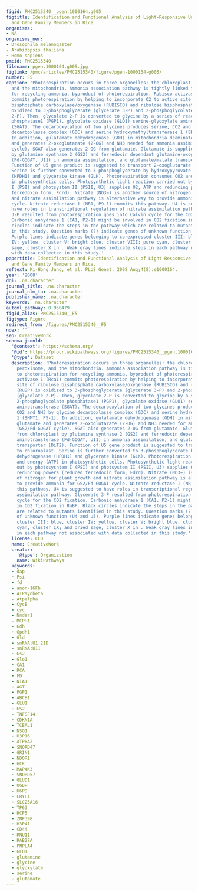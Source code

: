 ```yaml
---
figid: PMC2515340__pgen.1000164.g005
figtitle: Identification and Functional Analysis of Light-Responsive Unique Genes
  and Gene Family Members in Rice
organisms:
- NA
organisms_ner:
- Drosophila melanogaster
- Arabidopsis thaliana
- Homo sapiens
pmcid: PMC2515340
filename: pgen.1000164.g005.jpg
figlink: /pmc/articles/PMC2515340/figure/pgen-1000164-g005/
number: F5
caption: 'Photorespiration occurs in three organelles: the chloroplast, the peroxisome,
  and the mitochondria. Ammonia association pathway is tightly linked to photorespiration
  for recycling ammonia, byproduct of photorespiration. Rubisco activase 1 (Rca1)
  commits photorespiration by helping to incorporate O2 to active site of ribulose
  bisphosphate carboxylase/oxygenase (RUBISCO) and ribulose bisphosphate (RuBP) is
  oxidized to 3-phosphoglycerate (glycerate 3-P) and 2-phosphoglycolate (glycolate
  2-P). Then, glycolate 2-P is converted to glycine by a series of reactions: 2-phosphoglycolate
  phosphatase1 (PGP1), glycolate oxidase (GLO1) serine-glyoxylate aminotransferase
  (SGAT). The decarboxylation of two glycines produces serine, CO2 and NH3 by glycine
  decarboxlasse complex (GDC) and serine hydroxymethyltransferase 1 (SHMT1, P5-1).
  In addition, gulatamate dehydrogenase (GDH) in mitochondria deaminates glutamate
  and generates 2-oxoglutarate (2-OG) and NH3 needed for ammonia assimilation (GS2/Fd-GOGAT
  cycle). SGAT also generates 2-OG from glutamate. Glutamate is supplied from chloroplast
  by glutamine synthase 2 (GS2) and ferredoxin dependant glutamine-oxoglutarate aminotransferase
  (Fd-GOGAT, U11) in ammonia assimilation, and glutamate/malate transporter (DiT2).
  Function of U5 gene product is suggested to transport 2-oxoglutarate to chloroplast.
  Serine is further converted to 3-phosphoglycerate by hydroxypyruvate dehydrogenase
  (HPDH1) and glycerate kinase (GLK). Photorespiration consumes CO2 and energy (ATP)
  in photosynthetic cells. Photosynthetic light reaction carried out by photosysntem
  I (PSI) and photsystem II (PSII, U3) supplies O2, ATP and reduncing powers (reduced
  ferredoxin form, Fdrd). Nitrate (NO3−) is another source of nitrogen for plant growth
  and nitrate assimilation pathway is alternative way to provide ammonia for GS2/Fd-GOGAT
  cycle. Nitrate reductase 1 (NR1, P9-1) commits this pathway. U4 is suggested to
  have roles in transcriptional regulation of nitrate assimilation pathway. Glycerate
  3-P resulted from photorespiration goes into Calvin cycle for the CO2 fixation.
  Carbonic anhydrase 1 (CA1, P2-1) might be involved in CO2 fixation in RuBP. Black
  circles indicate the steps in the pathway which are related to mutants identified
  in this study. Question marks (?) indicate genes of unknown function (U4 and U5).
  Purple lines indicate genes belonging to co-expressed cluster III; blue, cluster
  IV; yellow, cluster V; bright blue, cluster VIII; pure cyan, cluster IX; and dried
  sage, cluster X in . Weak gray lines indicate steps in each pathway not associated
  with data collected in this study.'
papertitle: Identification and Functional Analysis of Light-Responsive Unique Genes
  and Gene Family Members in Rice.
reftext: Ki-Hong Jung, et al. PLoS Genet. 2008 Aug;4(8):e1000164.
year: '2008'
doi: .na.character
journal_title: .na.character
journal_nlm_ta: .na.character
publisher_name: .na.character
keywords: .na.character
automl_pathway: 0.950479
figid_alias: PMC2515340__F5
figtype: Figure
redirect_from: /figures/PMC2515340__F5
ndex: ''
seo: CreativeWork
schema-jsonld:
  '@context': https://schema.org/
  '@id': https://pfocr.wikipathways.org/figures/PMC2515340__pgen.1000164.g005.html
  '@type': Dataset
  description: 'Photorespiration occurs in three organelles: the chloroplast, the
    peroxisome, and the mitochondria. Ammonia association pathway is tightly linked
    to photorespiration for recycling ammonia, byproduct of photorespiration. Rubisco
    activase 1 (Rca1) commits photorespiration by helping to incorporate O2 to active
    site of ribulose bisphosphate carboxylase/oxygenase (RUBISCO) and ribulose bisphosphate
    (RuBP) is oxidized to 3-phosphoglycerate (glycerate 3-P) and 2-phosphoglycolate
    (glycolate 2-P). Then, glycolate 2-P is converted to glycine by a series of reactions:
    2-phosphoglycolate phosphatase1 (PGP1), glycolate oxidase (GLO1) serine-glyoxylate
    aminotransferase (SGAT). The decarboxylation of two glycines produces serine,
    CO2 and NH3 by glycine decarboxlasse complex (GDC) and serine hydroxymethyltransferase
    1 (SHMT1, P5-1). In addition, gulatamate dehydrogenase (GDH) in mitochondria deaminates
    glutamate and generates 2-oxoglutarate (2-OG) and NH3 needed for ammonia assimilation
    (GS2/Fd-GOGAT cycle). SGAT also generates 2-OG from glutamate. Glutamate is supplied
    from chloroplast by glutamine synthase 2 (GS2) and ferredoxin dependant glutamine-oxoglutarate
    aminotransferase (Fd-GOGAT, U11) in ammonia assimilation, and glutamate/malate
    transporter (DiT2). Function of U5 gene product is suggested to transport 2-oxoglutarate
    to chloroplast. Serine is further converted to 3-phosphoglycerate by hydroxypyruvate
    dehydrogenase (HPDH1) and glycerate kinase (GLK). Photorespiration consumes CO2
    and energy (ATP) in photosynthetic cells. Photosynthetic light reaction carried
    out by photosysntem I (PSI) and photsystem II (PSII, U3) supplies O2, ATP and
    reduncing powers (reduced ferredoxin form, Fdrd). Nitrate (NO3−) is another source
    of nitrogen for plant growth and nitrate assimilation pathway is alternative way
    to provide ammonia for GS2/Fd-GOGAT cycle. Nitrate reductase 1 (NR1, P9-1) commits
    this pathway. U4 is suggested to have roles in transcriptional regulation of nitrate
    assimilation pathway. Glycerate 3-P resulted from photorespiration goes into Calvin
    cycle for the CO2 fixation. Carbonic anhydrase 1 (CA1, P2-1) might be involved
    in CO2 fixation in RuBP. Black circles indicate the steps in the pathway which
    are related to mutants identified in this study. Question marks (?) indicate genes
    of unknown function (U4 and U5). Purple lines indicate genes belonging to co-expressed
    cluster III; blue, cluster IV; yellow, cluster V; bright blue, cluster VIII; pure
    cyan, cluster IX; and dried sage, cluster X in . Weak gray lines indicate steps
    in each pathway not associated with data collected in this study.'
  license: CC0
  name: CreativeWork
  creator:
    '@type': Organization
    name: WikiPathways
  keywords:
  - dap
  - Psi
  - fd
  - anon-16Fb
  - ATPsynbeta
  - Atpalpha
  - CycE
  - cyc
  - Nmdar1
  - MCPH1
  - Gdh
  - Gpdh1
  - Gld
  - snRNA:U1:21D
  - snRNA:U11
  - Gs2
  - Glo1
  - CA1
  - RCA
  - FD
  - NIA1
  - AGT
  - PGP1
  - ABCB1
  - GLU1
  - GS2
  - TNFSF14
  - CDKN1A
  - TCEAL1
  - NSG1
  - H3P16
  - ATP8A2
  - SNORD47
  - GRIN1
  - NDOR1
  - GCK
  - MAP4K3
  - SNORD57
  - GLUD1
  - UGDH
  - H6PD
  - CRYL1
  - SLC25A16
  - TP63
  - HCP5
  - ZNF398
  - H3P41
  - CD44
  - RNU11
  - RAB27A
  - PNPLA4
  - GLO1
  - glutamine
  - glycine
  - glyoxylate
  - serine
  - glutamate
---
```

